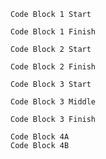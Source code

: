 
```
Code Block 1 Start

Code Block 1 Finish
```

```
Code Block 2 Start

Code Block 2 Finish
```

```
Code Block 3 Start

Code Block 3 Middle

Code Block 3 Finish
```

```
Code Block 4A
Code Block 4B
```
